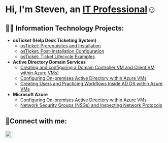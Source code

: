 <h1>Hi, I'm Steven, an <a href="https://www.linkedin.com/in/steven-stanley-80338937a/">IT Professional</a>☺</h1>

<h2>👨‍💻 Information Technology Projects:</h2>

- <b>osTicket (Help Desk Ticketing System)</b>
  - [osTicket: Prerequisites and Installation](https://github.com/sr-stanley/osticket-prereqs.git)
  - [osTicket: Post-Installation Configuration](https://github.com/sr-stanley/osticket-post-install-congif.git)
  - [osTicket: Ticket Lifecycle Examples](https://github.com/sr-stanley/osticket-lifecycle-examples.git)
- <b>Active Directory Domain Services</b>
  - [Creating and configuring a Domain Controller VM and Client VM within Azure VMs](https://github.com/sr-stanley/adds-vm-creation))
  - [Configuring On-premises Active Directory within Azure VMs](https://github.com/sr-stanley/adds-configure)
  - [Creating Users and Practicing Workflows Inside AD DS within Azure VMs](https://github.com/sr-stanley/adds-users-and-workflow)
- <b>Microsoft Azure</b>
  - [Configuring On-premises Active Directory within Azure VMs](https://github.com/joshmadakorcc/configure-ad)
  - [Network Security Groups (NSGs) and Inspecting Network Protocols](https://github.com/joshmadakorcc/azure-network-protocols)

<h2>🤳Connect with me:</h2>

[<img align="left" alt="Steven | LinkedIn" width="22px" src="https://cdn.jsdelivr.net/npm/simple-icons@v3/icons/linkedin.svg" />][linkedin]

[linkedin]: https://www.linkedin.com/in/steven-stanley-80338937a/
